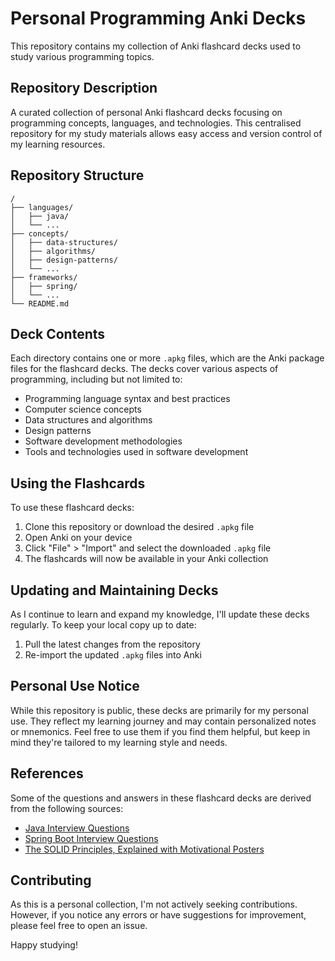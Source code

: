 # Personal Programming Anki Decks

This repository contains my collection of Anki flashcard decks used to study various programming topics. 

## Repository Description

A curated collection of personal Anki flashcard decks focusing on programming concepts, languages, and technologies. This centralised repository for my study materials allows easy access and version control of my learning resources.

## Repository Structure

```
/
├── languages/
│   ├── java/
│   └── ...
├── concepts/
│   ├── data-structures/
│   ├── algorithms/
│   ├── design-patterns/
│   └── ...
├── frameworks/
│   ├── spring/
│   └── ...
└── README.md
```

## Deck Contents

Each directory contains one or more `.apkg` files, which are the Anki package files for the flashcard decks. The decks cover various aspects of programming, including but not limited to:

- Programming language syntax and best practices
- Computer science concepts
- Data structures and algorithms
- Design patterns
- Software development methodologies
- Tools and technologies used in software development

## Using the Flashcards

To use these flashcard decks:

1. Clone this repository or download the desired `.apkg` file
2. Open Anki on your device
3. Click "File" > "Import" and select the downloaded `.apkg` file
4. The flashcards will now be available in your Anki collection

## Updating and Maintaining Decks

As I continue to learn and expand my knowledge, I'll update these decks regularly. To keep your local copy up to date:

1. Pull the latest changes from the repository
2. Re-import the updated `.apkg` files into Anki

## Personal Use Notice

While this repository is public, these decks are primarily for my personal use. They reflect my learning journey and may contain personalized notes or mnemonics. Feel free to use them if you find them helpful, but keep in mind they're tailored to my learning style and needs.

## References

Some of the questions and answers in these flashcard decks are derived from the following sources:

* [Java Interview Questions](https://www.geeksforgeeks.org/java-interview-questions/)
* [Spring Boot Interview Questions](https://www.geeksforgeeks.org/spring-boot-interview-questions-and-answers/)
* [The SOLID Principles, Explained with Motivational Posters](https://www.globalnerdy.com/2009/07/15/the-solid-principles-explained-with-motivational-posters/)

## Contributing

As this is a personal collection, I'm not actively seeking contributions. However, if you notice any errors or have suggestions for improvement, please feel free to open an issue.

Happy studying!

